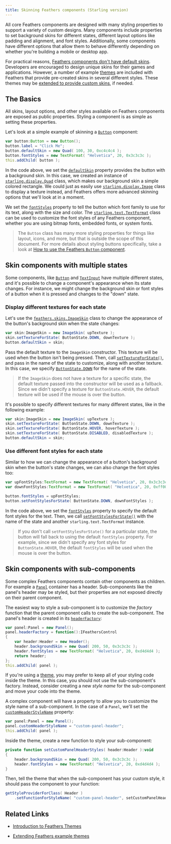 ```yaml
---
title: Skinning Feathers components (Starling version)
---
```


All core Feathers components are designed with many styling properties to support a variety of custom designs. Many components include properties to set background skins for different states, different layout options like padding and alignment, and font styles. Additionally, some components have different options that allow them to behave differently depending on whether you're building a mobile or desktop app.

For practical reasons, [Feathers components don't have default skins](./faq/default-skins.md). Developers are encouraged to design unique skins for their games and applications. However, a number of example [themes](./themes.md) are included with Feathers that provide pre-created skins in several different styles. These themes may be [extended to provide custom skins](./extending-themes.md), if needed.

## The Basics

All skins, layout options, and other styles available on Feathers components are exposed as public properties. Styling a component is as simple as setting these properties.

Let's look at a simple example of skinning a [`Button`](./button.md) component:

```actionscript
var button:Button = new Button();
button.label = "Click Me";
button.defaultSkin = new Quad( 100, 30, 0xc4c4c4 );
button.fontStyles = new TextFormat( "Helvetica", 20, 0x3c3c3c );
this.addChild( button );
```

In the code above, we set the [`defaultSkin`](/api-reference/feathers/controls/BasicButton.html#defaultSkin) property provides the button with a background skin. In this case, we created an instance of [`starling.display.Quad`](http://doc.starling-framework.org/current/starling/display/Quad.html) class, which makes our background skin a simple colored rectangle. We could just as easily use [`starling.display.Image`](http://doc.starling-framework.org/current/starling/display/Image.html) class to display a texture instead, and Feathers offers more advanced skinning options that we'll look at in a moment.

We set the [`fontStyles`](/api-reference/feathers/controls/Button.html#fontStyles) property to tell the button which font family to use for its text, along with the size and color. The [`starling.text.TextFormat`](http://doc.starling-framework.org/current/starling/text/TextFormat.html) class can be used to customize the font styles of any Feathers component, whether you are using bitmap fonts, embedded fonts, or system fonts.

> The `Button` class has many more styling properties for things like layout, icons, and more, but that is outside the scope of this document. For more details about styling buttons specifically, take a look at [How to use the Feathers `Button` component](./button.md).

## Skin components with multiple states

Some components, like [`Button`](./button.md) and [`TextInput`](./text-input.md) have multiple different states, and it's possible to change a component's appearance when its state changes. For instance, we might change the background skin or font styles of a button when it is pressed and changes to the "down" state.

### Display different textures for each state

Let's use the [`feathers.skins.ImageSkin`](/api-reference/feathers/skins/ImageSkin.html) class to change the appearance of the button's background skin when the state changes:

```actionscript
var skin:ImageSkin = new ImageSkin( upTexture );
skin.setTextureForState( ButtonState.DOWN, downTexture );
button.defaultSkin = skin;
```

Pass the default texture to the `ImageSkin` constructor. This texture will be used when the button isn't being pressed. Then, call [`setTextureForState()`](</api-reference/feathers/skins/ImageSkin.html#setTextureForState()>), and pass in the name of the state to customize, along with another texture. In this case, we specify [`ButtonState.DOWN`](/api-reference/feathers/controls/ButtonState.html#DOWN) for the name of the state.

> If the `ImageSkin` does not have a texture for a specific state, the default texture passed into the constructor will be used as a fallback. Since we didn't specify a texture for `ButtonState.HOVER`, the default texture will be used if the mouse is over the button.

It's possible to specify different textures for many different states, like in the following example:

```actionscript
var skin:ImageSkin = new ImageSkin( upTexture );
skin.setTextureForState( ButtonState.DOWN, downTexture );
skin.setTextureForState( ButtonState.HOVER, hoverTexture );
skin.setTextureForState( ButtonState.DISABLED, disabledTexture );
button.defaultSkin = skin;
```

### Use different font styles for each state

Similar to how we can change the appearance of a button's background skin when the button's state changes, we can also change the font styles too:

```actionscript
var upFontStyles:TextFormat = new TextFormat( "Helvetica", 20, 0x3c3c3c );
var downFontStyles:TextFormat = new TextFormat( "Helvetica", 20, 0xff0000 );

button.fontStyles = upFontStyles;
button.setFontStylesForState( ButtonState.DOWN, downFontStyles );
```

In the code above, we set the [`fontStyles`](/api-reference/feathers/controls/Button.html#fontStyles) property to specify the default font styles for the text. Then, we call [`setFontStylesForState()`](</api-reference/feathers/controls/Button.html#setFontStylesForState()>) with the name of the state and another `starling.text.TextFormat` instance.

> If you don't call `setFontStylesForState()` for a particular state, the button will fall back to using the default `fontStyles` property. For example, since we didn't specify any font styles for `ButtonState.HOVER`, the default `fontStyles` will be used when the mouse is over the button.

## Skin components with sub-components

Some complex Feathers components contain other components as children. For example a [`Panel`](./panel.md) container has a header. Sub-components like the panel's header may be styled, but their properties are not exposed directly on their parent component.

The easiest way to style a sub-component is to customize the _factory_ function that the parent component calls to create the sub-component. The panel's header is created in its [`headerFactory`](/api-reference/feathers/controls/Panel.html#headerFactory):

```actionscript
var panel:Panel = new Panel();
panel.headerFactory = function():IFeathersControl
{
    var header:Header = new Header();
    header.backgroundSkin = new Quad( 200, 50, 0x3c3c3c );
    header.fontStyles = new TextFormat( "Helvetica", 20, 0xd4d4d4 );
    return header;
};
this.addChild( panel );
```

If you're using a [theme](./themes.md), you may prefer to keep all of your styling code inside the theme. In this case, you should not use the sub-component's factory. Instead, consider creating a new _style name_ for the sub-component and move your code into the theme.

A complex component will have a property to allow you to customize the style name of a sub-component. In the case of a `Panel`, we'll set the [`customHeaderStyleName`](/api-reference/feathers/controls/Panel.html#customHeaderStyleName) property:

```actionscript
var panel:Panel = new Panel();
panel.customHeaderStyleName = "custom-panel-header";
this.addChild( panel );
```

Inside the theme, create a new function to style your sub-component:

```actionscript
private function setCustomPanelHeaderStyles( header:Header ):void
{
    header.backgroundSkin = new Quad( 200, 50, 0x3c3c3c );
    header.fontStyles = new TextFormat( "Helvetica", 20, 0xd4d4d4 );
}
```

Then, tell the theme that when the sub-component has your custom style, it should pass the component to your function:

```actionscript
getStyleProviderForClass( Header )
    .setFunctionForStyleName( "custom-panel-header", setCustomPanelHeaderStyles );
```

## Related Links

- [Introduction to Feathers Themes](./themes.md)

- [Extending Feathers example themes](./extending-themes.md)
